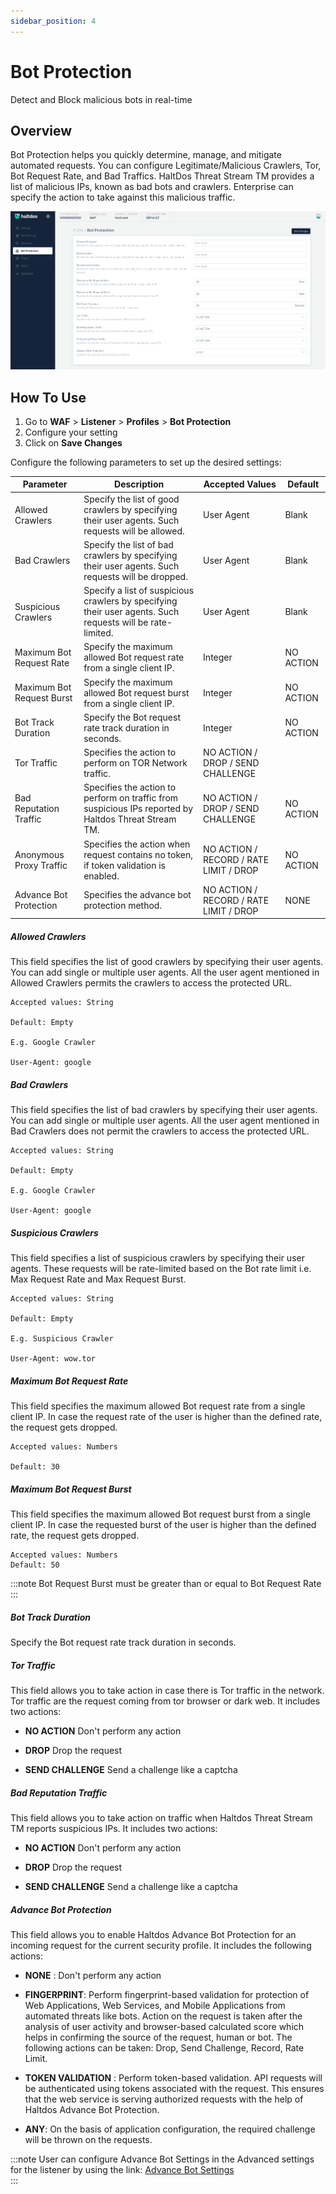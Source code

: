 ```yaml
---
sidebar_position: 4
---
```

# Bot Protection 
Detect and Block malicious bots in real-time

##  Overview
Bot Protection helps you quickly determine, manage, and mitigate automated requests. You can configure Legitimate/Malicious Crawlers, Tor, Bot Request Rate, and Bad Traffics. HaltDos Threat Stream TM provides a list of malicious IPs, known as bad bots and crawlers. Enterprise can specify the action to take against this malicious traffic.

![Bot](/img/waf/v2/profile_bot_protection.png)

## How To Use
1. Go to **WAF** > **Listener** > **Profiles** > **Bot Protection**
2. Configure your setting
3. Click on **Save Changes** 

Configure the following parameters to set up the desired settings:

  | Parameter | Description| Accepted Values | Default |
  |---------- | ------------ | -----------  | --------- |
  | Allowed Crawlers | Specify the list of good crawlers by specifying their user agents. Such requests will be allowed. | User Agent | Blank |
  | Bad Crawlers | Specify the list of bad crawlers by specifying their user agents. Such requests will be dropped. | User Agent | Blank |
  | Suspicious Crawlers | Specify a list of suspicious crawlers by specifying their user agents. Such requests will be rate-limited. | User Agent | Blank |
  | Maximum Bot Request Rate | Specify the maximum allowed Bot request rate from a single client IP.| Integer | NO ACTION | 30|
  | Maximum Bot Request Burst | Specify the maximum allowed Bot request burst from a single client IP.| Integer | NO ACTION | 50|
  | Bot Track Duration | Specify the Bot request rate track duration in seconds. | Integer | NO ACTION | 30 |
  | Tor Traffic | Specifies the action to perform on TOR Network traffic.| NO ACTION / DROP / SEND CHALLENGE |
  | Bad Reputation Traffic | Specifies the action to perform on traffic from suspicious IPs reported by Haltdos Threat Stream TM.| NO ACTION / DROP / SEND CHALLENGE | NO ACTION |
  | Anonymous Proxy Traffic | Specifies the action when request contains no token, if token validation is enabled.| NO ACTION / RECORD / RATE LIMIT / DROP | NO ACTION |
  | Advance Bot Protection | Specifies the advance bot protection method.| NO ACTION / RECORD / RATE LIMIT / DROP | NONE |

##### **Allowed Crawlers**
This field specifies the list of good crawlers by specifying their user agents. You can add single or multiple user agents. All the user agent mentioned in Allowed Crawlers permits the crawlers to access the protected URL. 

    Accepted values: String

    Default: Empty  

    E.g. Google Crawler  

    User-Agent: google  

##### **Bad Crawlers**
This field specifies the list of bad crawlers by specifying their user agents. You can add single or multiple user agents. All the user agent mentioned in Bad Crawlers does not permit the crawlers to access the protected URL.

    Accepted values: String  
    
    Default: Empty  

    E.g. Google Crawler  

    User-Agent: google  

##### **Suspicious Crawlers**
This field specifies a list of suspicious crawlers by specifying their user agents. These requests will be rate-limited based on the Bot rate limit i.e. Max Request Rate and Max Request Burst.

    Accepted values: String  
    
    Default: Empty  

    E.g. Suspicious Crawler  

    User-Agent: wow.tor 

##### **Maximum Bot Request Rate**
This field specifies the maximum allowed Bot request rate from a single client IP. In case the request rate of the user is higher than the defined rate, the request gets dropped.

    Accepted values: Numbers

    Default: 30

##### **Maximum Bot Request Burst**
This field specifies the maximum allowed Bot request burst from a single client IP. In case the requested burst of the user is higher than the defined rate, the request gets dropped.

    Accepted values: Numbers  
    Default: 50  


:::note
Bot Request Burst must be greater than or equal to Bot Request Rate
:::

  
##### **Bot Track Duration**
Specify the Bot request rate track duration in seconds.

##### **Tor Traffic**

This field allows you to take action in case there is Tor traffic in the network. Tor traffic are the request coming from tor browser or dark web. It includes two actions:

- **NO ACTION** 
Don't perform any action  

- **DROP**
Drop the request  

- **SEND CHALLENGE** 
Send a challenge like a captcha  

##### **Bad Reputation Traffic**

This field allows you to take action on traffic when Haltdos Threat Stream TM reports suspicious IPs. It includes two actions:

- **NO ACTION**
Don't perform any action  

- **DROP**
Drop the request  

- **SEND CHALLENGE**
Send a challenge like a captcha  

##### **Advance Bot Protection**
This field allows you to enable Haltdos Advance Bot Protection for an incoming request for the current security profile. It includes the following actions:

- **NONE** :
Don't perform any action  

- **FINGERPRINT**:
Perform fingerprint-based validation for protection of Web Applications, Web Services, and Mobile Applications from automated threats like bots. Action on the request is taken after the analysis of user activity and browser-based calculated score which helps in confirming the source of the request, human or bot. The following actions can be taken: Drop, Send Challenge, Record, Rate Limit.  

- **TOKEN VALIDATION** :
Perform token-based validation. API requests will be authenticated using tokens associated with the request. This ensures that the web service is serving authorized requests with the help of Haltdos Advance Bot Protection.  

- **ANY**: 
On the basis of application configuration, the required challenge will be thrown on the requests.


:::note
User can configure Advance Bot Settings in the Advanced settings for the listener by using the link: [Advance Bot Settings](../advancedbot.md)  
:::